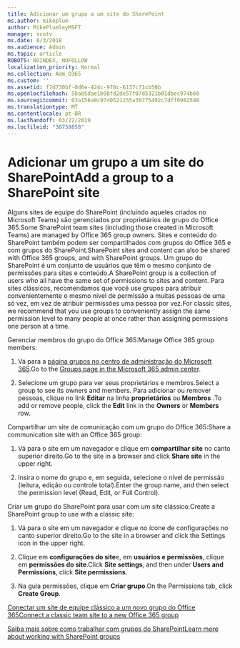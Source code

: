 ```yaml
---
title: Adicionar um grupo a um site do SharePoint
ms.author: mikeplum
author: MikePlumleyMSFT
manager: scotv
ms.date: 8/3/2018
ms.audience: Admin
ms.topic: article
ROBOTS: NOINDEX, NOFOLLOW
localization_priority: Normal
ms.collection: Adm_O365
ms.custom: ''
ms.assetid: f7d730bf-0d6e-424c-970c-6137c71cb50b
ms.openlocfilehash: 5bab5dae1b98fd2de57f07d5321b01dbec974b60
ms.sourcegitcommit: 03a156a9c9740521155a30775492c7dff0982588
ms.translationtype: MT
ms.contentlocale: pt-BR
ms.lasthandoff: 03/22/2019
ms.locfileid: "30758058"
---
```

# <a name="add-a-group-to-a-sharepoint-site"></a><span data-ttu-id="79691-102">Adicionar um grupo a um site do SharePoint</span><span class="sxs-lookup"><span data-stu-id="79691-102">Add a group to a SharePoint site</span></span>

<span data-ttu-id="79691-103">Alguns sites de equipe do SharePoint (incluindo aqueles criados no Microsoft Teams) são gerenciados por proprietários de grupo do Office 365.</span><span class="sxs-lookup"><span data-stu-id="79691-103">Some SharePoint team sites (including those created in Microsoft Teams) are managed by Office 365 group owners.</span></span> <span data-ttu-id="79691-104">Sites e conteúdo do SharePoint também podem ser compartilhados com grupos do Office 365 e com grupos do SharePoint.</span><span class="sxs-lookup"><span data-stu-id="79691-104">SharePoint sites and content can also be shared with Office 365 groups, and with SharePoint groups.</span></span> <span data-ttu-id="79691-105">Um grupo do SharePoint é um conjunto de usuários que têm o mesmo conjunto de permissões para sites e conteúdo.</span><span class="sxs-lookup"><span data-stu-id="79691-105">A SharePoint group is a collection of users who all have the same set of permissions to sites and content.</span></span> <span data-ttu-id="79691-106">Para sites clássicos, recomendamos que você use grupos para atribuir convenientemente o mesmo nível de permissão a muitas pessoas de uma só vez, em vez de atribuir permissões uma pessoa por vez.</span><span class="sxs-lookup"><span data-stu-id="79691-106">For classic sites, we recommend that you use groups to conveniently assign the same permission level to many people at once rather than assigning permissions one person at a time.</span></span>
  
<span data-ttu-id="79691-107">Gerenciar membros do grupo do Office 365:</span><span class="sxs-lookup"><span data-stu-id="79691-107">Manage Office 365 group members:</span></span>
  
1. <span data-ttu-id="79691-108">Vá para a [página grupos no centro de administração do Microsoft 365](https://portal.office.com/adminportal/home#/groups).</span><span class="sxs-lookup"><span data-stu-id="79691-108">Go to the [Groups page in the Microsoft 365 admin center](https://portal.office.com/adminportal/home#/groups).</span></span>
    
2. <span data-ttu-id="79691-109">Selecione um grupo para ver seus proprietários e membros.</span><span class="sxs-lookup"><span data-stu-id="79691-109">Select a group to see its owners and members.</span></span> <span data-ttu-id="79691-110">Para adicionar ou remover pessoas, clique no link **Editar** na linha **proprietários** ou **Membros** .</span><span class="sxs-lookup"><span data-stu-id="79691-110">To add or remove people, click the **Edit** link in the **Owners** or **Members** row.</span></span> 
    
<span data-ttu-id="79691-111">Compartilhar um site de comunicação com um grupo do Office 365:</span><span class="sxs-lookup"><span data-stu-id="79691-111">Share a communication site with an Office 365 group:</span></span>
  
1. <span data-ttu-id="79691-112">Vá para o site em um navegador e clique em **compartilhar site** no canto superior direito.</span><span class="sxs-lookup"><span data-stu-id="79691-112">Go to the site in a browser and click **Share site** in the upper right.</span></span> 
    
2. <span data-ttu-id="79691-113">Insira o nome do grupo e, em seguida, selecione o nível de permissão (leitura, edição ou controle total).</span><span class="sxs-lookup"><span data-stu-id="79691-113">Enter the group name, and then select the permission level (Read, Edit, or Full Control).</span></span>
    
<span data-ttu-id="79691-114">Criar um grupo do SharePoint para usar com um site clássico:</span><span class="sxs-lookup"><span data-stu-id="79691-114">Create a SharePoint group to use with a classic site:</span></span>
  
1. <span data-ttu-id="79691-115">Vá para o site em um navegador e clique no ícone de configurações no canto superior direito.</span><span class="sxs-lookup"><span data-stu-id="79691-115">Go to the site in a browser and click the Settings icon in the upper right.</span></span>
    
2. <span data-ttu-id="79691-116">Clique em **configurações do site**e, em **usuários e permissões**, clique em **permissões do site**.</span><span class="sxs-lookup"><span data-stu-id="79691-116">Click **Site settings**, and then under **Users and Permissions**, click **Site permissions**.</span></span>
    
3. <span data-ttu-id="79691-117">Na guia permissões, clique em **Criar grupo**.</span><span class="sxs-lookup"><span data-stu-id="79691-117">On the Permissions tab, click **Create Group**.</span></span>
    
[<span data-ttu-id="79691-118">Conectar um site de equipe clássico a um novo grupo do Office 365</span><span class="sxs-lookup"><span data-stu-id="79691-118">Connect a classic team site to a new Office 365 group</span></span>](https://go.microsoft.com/fwlink/?linkid=2008654)
  
[<span data-ttu-id="79691-119">Saiba mais sobre como trabalhar com grupos do SharePoint</span><span class="sxs-lookup"><span data-stu-id="79691-119">Learn more about working with SharePoint groups</span></span>](https://go.microsoft.com/fwlink/?linkid=874658)
  

